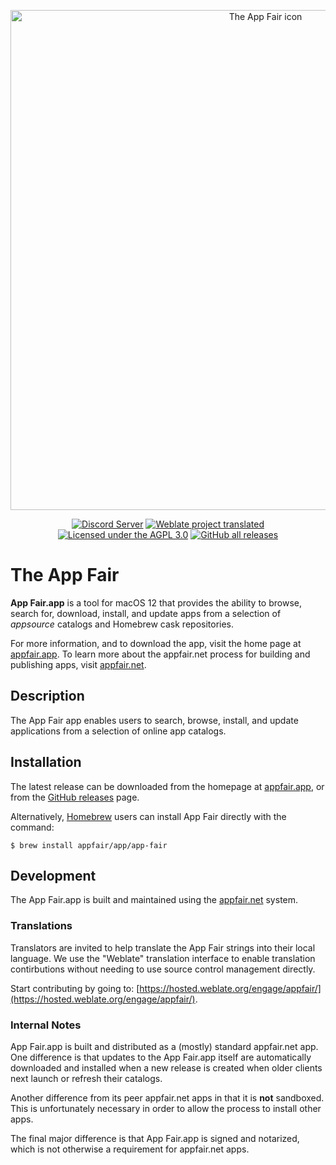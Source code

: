 <p align="center">
<a alt="Download the App Fair app for macOS 12" href="https://appfair.app"><img alt="The App Fair icon" align="center" style="height: 20vh;" src="https://appfair.net/appfair-icon.svg" /></a>
</p>
<p align="center">
  <a alt="Visit Discord Channel" href="https://discord.gg/ZrnGQP6p3d"><img alt="Discord Server" src="https://img.shields.io/discord/959553736450142268?color=7489d5&logo=discord&logoColor=ffffff" /></a>
  <a alt="Status of translation of App Fair.app" href="https://hosted.weblate.org/engage/appfair/"><img alt="Weblate project translated" src="https://img.shields.io/weblate/progress/appfair?color=cyan" /></a>
  <a alt="AGPL 3.0" href="https://www.gnu.org/licenses/agpl-3.0.en.html"><img alt="Licensed under the AGPL 3.0" src="https://img.shields.io/static/v1?label=License&message=AGPL+3.0&color=forestgreen" /></a>
  <a alt="Download the latest version of App Fair.app for macOS" href="https://github.com/App-Fair/App/releases/latest/download/App-Fair-macOS.zip"><img alt="GitHub all releases" src="https://img.shields.io/github/downloads/App-Fair/App/total" /></a>
</p>

# The App Fair


**App Fair.app** is a tool for macOS 12 that
provides the ability to browse, search for, download,
install, and update apps from a selection of *appsource* catalogs
and Homebrew cask repositories.

For more information, and to download the app,
visit the home page at [appfair.app](https://www.appfair.app).
To learn more about the appfair.net process for building and
publishing apps, visit [appfair.net](https://www.appfair.net).

## Description

The App Fair app enables users to search, browse, install, and update
applications from a selection of online app catalogs.

## Installation

The latest release can be downloaded from the homepage
at [appfair.app](https://www.appfair.app), or from
the [GitHub releases](https://github.com/App-Fair/App/releases)
page.

Alternatively,
[Homebrew](https://brew.sh/) users can install 
App Fair directly with the command:

```shell
$ brew install appfair/app/app-fair
```

## Development

The App Fair.app is built and maintained using the
[appfair.net](https://www.appfair.net) system.

### Translations

Translators are invited to help translate the App Fair strings into
their local language.
We use the "Weblate" translation interface to enable
translation contirbutions without needing to use
source control management directly.

Start contributing by going to:
[https://hosted.weblate.org/engage/appfair/](https://hosted.weblate.org/engage/appfair/).

### Internal Notes

App Fair.app is built and distributed as a (mostly) standard
appfair.net app. One difference is that updates to the App Fair.app
itself are automatically downloaded and installed when
a new release is created when older clients next launch or refresh their
catalogs.

Another difference from its peer appfair.net apps
in that it is **not** sandboxed.
This is unfortunately necessary in order 
to allow the process to install other apps.

The final major difference is that App Fair.app
is signed and notarized, which is not otherwise a
requirement for appfair.net apps.
